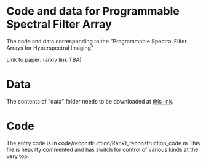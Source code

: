 # Code and data for Programmable Spectral Filter Array

The code and data corresponding to the "Programmable Spectral Filter Arrays for Hyperspectral Imaging"

Link to paper: (arxiv link TBA)

# Data
The contents of "data" folder needs to be downloaded at <a href=https://cmu.box.com/s/nhhr54dv5is4p65as7rf4uj9shlhbgdg> this link</a>. 

# Code
The entry code is in code/reconstruction/Rank1_reconstruction_code.m 
This file is heavilty commented and has switch for control of various kinds at the very top.
